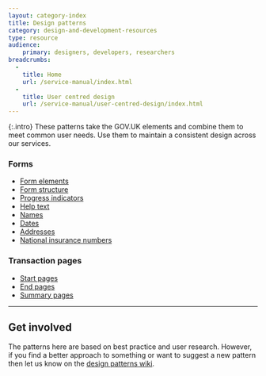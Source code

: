 ```yaml
---
layout: category-index
title: Design patterns
category: design-and-development-resources
type: resource
audience:
    primary: designers, developers, researchers
breadcrumbs:
  -
    title: Home
    url: /service-manual/index.html
  -
    title: User centred design
    url: /service-manual/user-centred-design/index.html
---
```


{:.intro}
These patterns take the GOV.UK elements and combine them to meet common user needs.
Use them to maintain a consistent design across our services.


### Forms

<ul>
  <li><a href="http://govuk-elements.herokuapp.com/#forms">Form elements</a></li>
  <li><a href="form-structure.html">Form structure</a></li>
  <li><a href="progress-indicators.html">Progress indicators</a></li>
  <li><a href="help-text.html">Help text</a></li>
  <li><a href="names.html">Names</a></li>
  <li><a href="dates.html">Dates</a></li>
  <li><a href="addresses.html">Addresses</a></li>
  <li><a href="national-insurance-number.html">National insurance numbers</a></li>
</ul>


### Transaction pages

<ul>
  <li><a href="start-pages.html">Start pages</a></li>
  <li><a href="end-pages.html">End pages</a></li>
  <li><a href="summary-pages.html">Summary pages</a></li>
</ul>

---

## Get involved

The patterns here are based on best practice and user research.
However, if you find a better approach to something or want to suggest a new pattern then let us know on the [design patterns wiki](https://designpatterns.hackpad.com/GOV.UK-design-patterns-0eUk1OdHvql).



<br>
<br>

